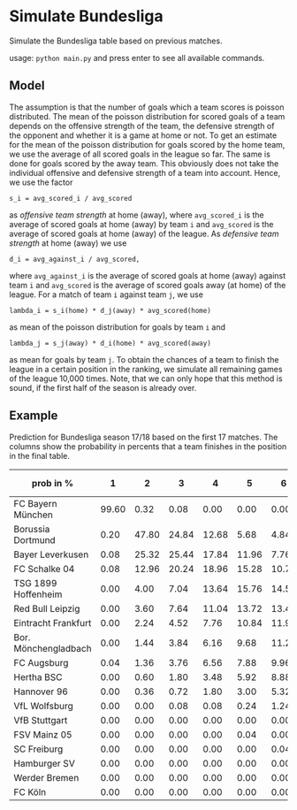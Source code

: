 Simulate Bundesliga
===================

Simulate the Bundesliga table based on previous matches.

usage: `python main.py` and press enter to see all available commands.

Model
-----

The assumption is that the number of goals which a team scores is poisson distributed.
The mean of the poisson distribution for scored goals of a team depends on the 
offensive strength of the team, the defensive strength of the opponent and whether 
it is a game at home or not.
To get an estimate for the mean of the poisson distribution for goals scored by the 
home team, we use the average of all scored goals in the league so far. The same 
is done for goals scored by the away team.
This obviously does not take the individual offensive and defensive strength of a 
team into account. Hence, we use the factor

    s_i = avg_scored_i / avg_scored
    
as _offensive team strength_ at home (away),
where `avg_scored_i` is the average of scored goals at home (away) by team `i` and
`avg_scored` is the average of scored goals at home (away) of the league.
As _defensive team strength_ at home (away) we use

    d_i = avg_against_i / avg_scored,

where `avg_against_i` is the average of scored goals at home (away) against team `i` and
`avg_scored` is the average of scored goals away (at home) of the league.
For a match of team `i` against team `j`, we use 

    lambda_i = s_i(home) * d_j(away) * avg_scored(home)

as mean of the poisson distribution for goals by team `i` and

    lambda_j = s_j(away) * d_i(home) * avg_scored(away)

as mean for goals by team `j`.
To obtain the chances of a team to finish the league in a certain position in the ranking,
we simulate all remaining games of the league 10,000 times.
Note, that we can only hope that this method is sound, if the first half of the season is
already over.

Example
-------

Prediction for Bundesliga season 17/18 based on the first 17 matches. The columns show the 
probability in percents that a team finishes in the position in the final table.

prob in %                |     1 |      2 |      3 |      4 |      5 |      6 |      7 |      8 |      9 |     10 |     11 |     12 |     13 |     14 |     15 |     16 |     17 |     18| avg. pts
-------------------------|-------|--------|--------|--------|--------|--------|--------|--------|--------|--------|--------|--------|--------|--------|--------|--------|--------|-------|---------
FC Bayern München        | 99.60 |   0.32 |   0.08 |   0.00 |   0.00 |   0.00 |   0.00 |   0.00 |   0.00 |   0.00 |   0.00 |   0.00 |   0.00 |   0.00 |   0.00 |   0.00 |   0.00 |   0.00|  79
Borussia Dortmund        |  0.20 |  47.80 |  24.84 |  12.68 |   5.68 |   4.84 |   1.80 |   1.24 |   0.68 |   0.08 |   0.16 |   0.00 |   0.00 |   0.00 |   0.00 |   0.00 |   0.00 |   0.00|  61
Bayer Leverkusen         |  0.08 |  25.32 |  25.44 |  17.84 |  11.96 |   7.76 |   4.92 |   2.88 |   1.72 |   1.16 |   0.84 |   0.04 |   0.04 |   0.00 |   0.00 |   0.00 |   0.00 |   0.00|  58
FC Schalke 04            |  0.08 |  12.96 |  20.24 |  18.96 |  15.28 |  10.72 |   8.56 |   5.56 |   4.00 |   2.32 |   0.92 |   0.36 |   0.04 |   0.00 |   0.00 |   0.00 |   0.00 |   0.00|  56
TSG 1899 Hoffenheim      |  0.00 |   4.00 |   7.04 |  13.64 |  15.76 |  14.56 |  12.72 |  11.08 |   9.68 |   6.32 |   3.68 |   1.12 |   0.28 |   0.08 |   0.04 |   0.00 |   0.00 |   0.00|  53
Red Bull Leipzig         |  0.00 |   3.60 |   7.64 |  11.04 |  13.72 |  13.48 |  13.68 |  11.00 |  10.04 |   7.76 |   5.08 |   2.36 |   0.44 |   0.16 |   0.00 |   0.00 |   0.00 |   0.00|  52
Eintracht Frankfurt      |  0.00 |   2.24 |   4.52 |   7.76 |  10.84 |  11.92 |  14.24 |  13.04 |  12.52 |  10.48 |   6.76 |   3.88 |   1.36 |   0.40 |   0.04 |   0.00 |   0.00 |   0.00|  51
Bor. Mönchengladbach     |  0.00 |   1.44 |   3.84 |   6.16 |   9.68 |  11.28 |  13.44 |  13.08 |  13.28 |  11.84 |   9.36 |   5.12 |   1.00 |   0.36 |   0.12 |   0.00 |   0.00 |   0.00|  50
FC Augsburg              |  0.04 |   1.36 |   3.76 |   6.56 |   7.88 |   9.96 |  12.88 |  14.88 |  13.36 |  12.04 |  10.16 |   4.64 |   1.56 |   0.56 |   0.24 |   0.12 |   0.00 |   0.00|  49
Hertha BSC               |  0.00 |   0.60 |   1.80 |   3.48 |   5.92 |   8.88 |   8.16 |  13.04 |  14.72 |  17.00 |  13.64 |   8.92 |   2.44 |   0.92 |   0.36 |   0.12 |   0.00 |   0.00|  48
Hannover 96              |  0.00 |   0.36 |   0.72 |   1.80 |   3.00 |   5.32 |   7.24 |  10.08 |  13.56 |  17.72 |  20.12 |  12.32 |   4.32 |   2.40 |   0.80 |   0.12 |   0.12 |   0.00|  46
VfL Wolfsburg            |  0.00 |   0.00 |   0.08 |   0.08 |   0.24 |   1.24 |   2.08 |   3.40 |   4.52 |   8.76 |  15.96 |  27.60 |  16.04 |   9.60 |   6.20 |   2.96 |   1.24 |   0.00|  41
VfB Stuttgart            |  0.00 |   0.00 |   0.00 |   0.00 |   0.00 |   0.00 |   0.04 |   0.36 |   0.48 |   1.40 |   4.48 |  11.64 |  22.84 |  22.44 |  18.36 |  11.64 |   6.20 |   0.12|  36
FSV Mainz 05             |  0.00 |   0.00 |   0.00 |   0.00 |   0.04 |   0.00 |   0.16 |   0.28 |   0.72 |   1.56 |   3.52 |   7.80 |  19.92 |  20.00 |  17.92 |  16.52 |  11.48 |   0.08|  35
SC Freiburg              |  0.00 |   0.00 |   0.00 |   0.00 |   0.00 |   0.04 |   0.04 |   0.08 |   0.52 |   0.88 |   3.84 |   7.76 |  15.08 |  20.44 |  21.60 |  18.28 |  11.24 |   0.20|  35
Hamburger SV             |  0.00 |   0.00 |   0.00 |   0.00 |   0.00 |   0.00 |   0.00 |   0.00 |   0.08 |   0.36 |   0.88 |   3.48 |   6.92 |  11.76 |  16.36 |  24.88 |  35.04 |   0.24|  31
Werder Bremen            |  0.00 |   0.00 |   0.00 |   0.00 |   0.00 |   0.00 |   0.04 |   0.00 |   0.12 |   0.32 |   0.60 |   2.96 |   7.72 |  10.88 |  17.92 |  25.16 |  33.68 |   0.60|  31
FC Köln                  |  0.00 |   0.00 |   0.00 |   0.00 |   0.00 |   0.00 |   0.00 |   0.00 |   0.00 |   0.00 |   0.00 |   0.00 |   0.00 |   0.00 |   0.04 |   0.20 |   1.00 |  98.76|  15
